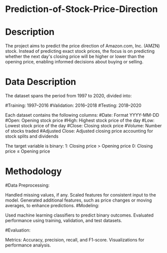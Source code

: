 # Prediction-of-Stock-Price-Direction

# Description
The project aims to predict the price direction of Amazon.com, Inc. (AMZN) stock. Instead of predicting exact stock prices, the focus is on predicting whether the next day's closing price will be higher or lower than the opening price, enabling informed decisions about buying or selling.

# Data Description
The dataset spans the period from 1997 to 2020, divided into:

#Training: 1997–2016
#Validation: 2016–2018
#Testing: 2018–2020

Each dataset contains the following columns:
#Date: Format YYYY-MM-DD
#Open: Opening stock price
#High: Highest stock price of the day
#Low: Lowest stock price of the day
#Close: Closing stock price
#Volume: Number of stocks traded
#Adjusted Close: Adjusted closing price accounting for stock splits and dividends

The target variable is binary:
1: Closing price > Opening price
0: Closing price ≤ Opening price

# Methodology
#Data Preprocessing:

Handled missing values, if any.
Scaled features for consistent input to the model.
Generated additional features, such as price changes or moving averages, to enhance predictions.
#Modeling:

Used machine learning classifiers to predict binary outcomes.
Evaluated performance using training, validation, and test datasets.

#Evaluation:

Metrics: Accuracy, precision, recall, and F1-score.
Visualizations for performance analysis.

